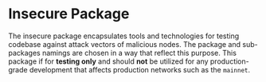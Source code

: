 # Insecure Package

The insecure package encapsulates tools and technologies for testing codebase against
attack vectors of malicious nodes. The package and sub-packages namings are chosen in a way that reflect
this purpose. This package if for **testing only** and should **not**  be utilized for any production-grade development that affects
production networks such as the `mainnet`. 
